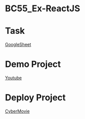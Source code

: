 # BC55_Ex-ReactJS

# Task
[GoogleSheet](https://docs.google.com/spreadsheets/d/1904SMFASDk2V4P8obiMp9wIpb_pSMrAqncZNttn-ymg)

# Demo Project
[Youtube](https://www.youtube.com/watch?v=T856HlJbOGw)

# Deploy Project
[CyberMovie](https://bc-55-react-movie.vercel.app/)
